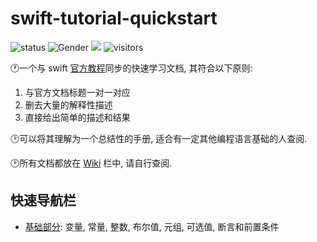 # swift-tutorial-quickstart

![status](https://img.shields.io/badge/status-up-brightgreen) ![Gender](https://img.shields.io/badge/gender-%F0%9F%A4%B5-lightgrey) ![](https://img.shields.io/static/v1?label=wechat&message=orletmebeme&color=7BB32E&logo=wechat) ![visitors](https://visitor-badge.lithub.cc/badge?page_id=github.com/YugenFring/swift-tutorial-quickstart&left_color=red&right_color=green)

🕐一个与 swift [官方教程](https://docs.swift.org/swift-book/documentation/the-swift-programming-language/aboutswift)同步的快速学习文档, 其符合以下原则:
1. 与官方文档标题一对一对应
2. 删去大量的解释性描述
3. 直接给出简单的描述和结果

🕑可以将其理解为一个总结性的手册, 适合有一定其他编程语言基础的人查阅.

🕑所有文档都放在 [Wiki](https://github.com/YugenFring/swift-tutorial-quickstart/wiki) 栏中, 请自行查阅.

## 快速导航栏
- [基础部分](https://github.com/YugenFring/swift-tutorial-quickstart/wiki/1.-%E5%9F%BA%E7%A1%80%E9%83%A8%E5%88%86-(The-Basics)): 变量, 常量, 整数, 布尔值, 元组, 可选值, 断言和前置条件
